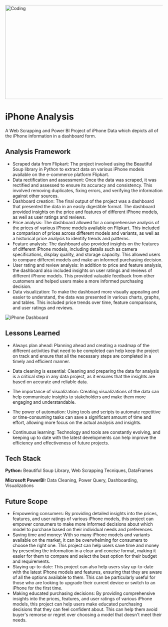 <img align="center" alt="Coding" width="1000" height="300"
src="https://www.digitaltrends.com/wp-content/uploads/2022/09/iphone-14-pro.jpeg?resize=1502%2C845&p=1">

# iPhone Analysis

A Web Scrapping and Power BI Project of iPhone Data which depicts all of the iPhone information in a dashboard form.

## Analysis Framework

- Scraped data from Flipkart: The project involved using the Beautiful Soup library in Python to extract data on various iPhone models available on the e-commerce platform Flipkart.
- Data rectification and assessment: Once the data was scraped, it was rectified and assessed to ensure its accuracy and consistency. This involved removing duplicates, fixing errors, and verifying the information against other sources.
- Dashboard creation: The final output of the project was a dashboard that presented the data in an easily digestible format. The dashboard provided insights on the price and features of different iPhone models, as well as user ratings and reviews.
- Price analysis: The dashboard allowed for a comprehensive analysis of the prices of various iPhone models available on Flipkart. This included a comparison of prices across different models and variants, as well as a historical price analysis to identify trends and patterns.
- Feature analysis: The dashboard also provided insights on the features of different iPhone models, including details such as camera specifications, display quality, and storage capacity. This allowed users to compare different models and make an informed purchasing decision.
- User rating and review analysis: In addition to price and feature analysis, the dashboard also included insights on user ratings and reviews of different iPhone models. This provided valuable feedback from other customers and helped users make a more informed purchasing decision.
- Data visualization: To make the dashboard more visually appealing and easier to understand, the data was presented in various charts, graphs, and tables. This included price trends over time, feature comparisons, and user ratings and reviews.

![iPhone Dashboard](https://user-images.githubusercontent.com/128470731/235846722-f0afb980-1a93-4c3c-bbd2-a20b603bc248.png)

## Lessons Learned

- Always plan ahead: Planning ahead and creating a roadmap of the different activities that need to be completed can help keep the project on track and ensure that all the necessary steps are completed in a timely and efficient manner.

- Data cleaning is essential: Cleaning and preparing the data for analysis is a critical step in any data project, as it ensures that the insights are based on accurate and reliable data.

- The importance of visualization: Creating visualizations of the data can help communicate insights to stakeholders and make them more engaging and understandable.

- The power of automation: Using tools and scripts to automate repetitive or time-consuming tasks can save a significant amount of time and effort, allowing more focus on the actual analysis and insights.

- Continuous learning: Technology and tools are constantly evolving, and keeping up to date with the latest developments can help improve the efficiency and effectiveness of future projects.

## Tech Stack

**Python:** Beautiful Soup Library, Web Scrapping Tecniques, DataFrames

**Microsoft PowerBI:** Data Cleaning, Power Query, Dashboarding, Visualizations

## Future Scope

- Empowering consumers: By providing detailed insights into the prices, features, and user ratings of various iPhone models, this project can empower consumers to make more informed decisions about which model to purchase based on their individual needs and preferences.
- Saving time and money: With so many iPhone models and variants available on the market, it can be overwhelming for consumers to choose the right one. This project can help users save time and money by presenting the information in a clear and concise format, making it easier for them to compare and select the best option for their budget and requirements.
- Staying up-to-date: This project can also help users stay up-to-date with the latest iPhone models and features, ensuring that they are aware of all the options available to them. This can be particularly useful for those who are looking to upgrade their current device or switch to an iPhone for the first time.
- Making educated purchasing decisions: By providing comprehensive insights into the prices, features, and user ratings of various iPhone models, this project can help users make educated purchasing decisions that they can feel confident about. This can help them avoid buyer's remorse or regret over choosing a model that doesn't meet their needs.


